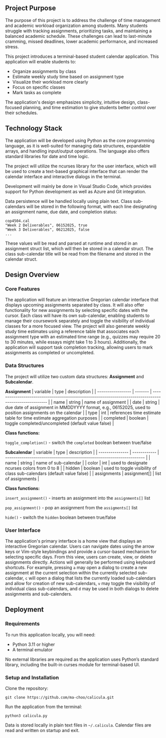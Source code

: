## Project Purpose
The purpose of this project is to address the challenge of time management and academic workload organization among students. Many students struggle with tracking assignments, prioritizing tasks, and maintaining a balanced academic schedule. These challenges can lead to last-minute cramming, missed deadlines, lower academic performance, and increased stress.

This project introduces a terminal-based student calendar application. This application will enable students to:
- Organize assignments by class
- Estimate weekly study time based on assignment type
- Visualize their workload more clearly
- Focus on specific classes
- Mark tasks as complete

The application's design emphasizes simplicity, intuitive design, class-focused planning, and time estimation to give students better control over their schedules.

## Technology Stack
The application will be developed using Python as the core programming language, as it is well-suited for managing data structures, expandable arrays, and handling input/output operations. The language also offers standard libraries for date and time logic.

The project will utilize the ncurses library for the user interface, which will be used to create a text-based graphical interface that can render the calendar interface and interactive dialogs in the terminal.

Development will mainly be done in Visual Studio Code, which provides support for Python development as well as Azure and Git integration.

Data persistence will be handled locally using plain text. Class sub-calendars will be stored in the following format, with each line designating an assignment name, due date, and completion status:
```
cop4504.cal
"Week 2 Deliverables", 06152025, true
"Week 3 Deliverables", 06212025, false
...
```

These values will be read and parsed at runtime and stored in an assignment struct list, which will then be stored in a calendar struct. The class sub-calendar title will be read from the filename and stored in the calendar struct.

## Design Overview
### Core Features
The application will feature an interactive Gregorian calendar interface that displays upcoming assignments separated by class. It will also offer functionality for new assignments by selecting specific dates with the cursor. Each class will have its own sub-calendar, enabling students to manage their coursework separately and toggle the visibility of individual classes for a more focused view. The project will also generate weekly study time estimates using a reference table that associates each assignment type with an estimated time range (e.g., quizzes may require 20 to 30 minutes, while essays might take 1 to 3 hours). Additionally, the application will support task completion tracking, allowing users to mark assignments as completed or uncompleted.

### Data Structures
The project will utilize two custom data structures: **Assignment** and **Subcalendar**.

**Assignment**
| variable          | type    | description                                                                                             |
| ----------------- | ------- | ------------------------------------------------------------------------------------------------------- |
| name              | string  | name of assignment                                                                                      |
| date              | string  | due date of assignment in MMDDYYYY format, e.g., 06152025, used to position assignments on the calendar |
| type              | int     | references time estimate table for time estimate aggregation purposes                                   |
| completed         | boolean | toggle completed/uncompleted (default value false)                                                      |

**Class functions:**

`toggle_completion()` - switch the `completed` boolean between true/false

**Subcalendar**
| variable        | type          | description                                                            |
| --------------- | ------------  | ---------------------------------------------------------------------- |
| name            | string        | name of sub-calendar                                                   |
| color           | int           | used to designate ncurses colors from 0 to 8                           |
| hidden          | boolean       | used to toggle visibility of class sub-calendars (default value false) |
| assignments     | assignment[]  | list of assignments                                                    |

**Class functions:**

`insert_assignment()` - inserts an assignment into the `assignments[]` list

`pop_assignment()` - pop an assignment from the `assigments[]` list

`hide()` - switch the `hidden` boolean between true/false

### User Interface
The application's primary interface is a home view that displays an interactive Gregorian calendar. Users can navigate dates using the arrow keys or Vim-style keybindings and provide a cursor-based mechanism for selecting specific days. From this view, users can create, view, or delete assignments directly. Actions will generally be performed using keyboard shortcuts. For example, pressing `a` may open a dialog to create a new assignment at the current selection within the currently selected sub-calendar, `c` will open a dialog that lists the currently loaded sub-calendars and allow for creation of new sub-calendars, `v` may toggle the visibility of individual class sub-calendars, and `d` may be used in both dialogs to delete assignments and sub-calenders.

## Deployment
### Requirements
To run this application locally, you will need:
- Python 3.11 or higher  
- A terminal emulator  

No external libraries are required as the application uses Python’s standard library, including the built-in curses module for terminal-based UI.

### Setup and Installation
Clone the repository:
```
git clone https://github.com/ma-choo/calicula.git
```

Run the application from the terminal:
```
python3 calicula.py
```

Data is stored locally in plain text files in `~/.calicula`. Calendar files are read and written on startup and exit.

